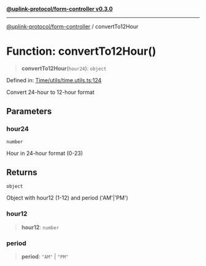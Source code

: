 [**@uplink-protocol/form-controller v0.3.0**](../README.md)

***

[@uplink-protocol/form-controller](../globals.md) / convertTo12Hour

# Function: convertTo12Hour()

> **convertTo12Hour**(`hour24`): `object`

Defined in: [Time/utils/time.utils.ts:124](https://github.com/jmkcoder/uplink-protocol-calendar/blob/c7c94af75a3a7e438811c9ee3008f982792d2fb8/src/Time/utils/time.utils.ts#L124)

Convert 24-hour to 12-hour format

## Parameters

### hour24

`number`

Hour in 24-hour format (0-23)

## Returns

`object`

Object with hour12 (1-12) and period ('AM'|'PM')

### hour12

> **hour12**: `number`

### period

> **period**: `"AM"` \| `"PM"`
